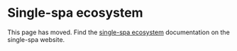# Single-spa ecosystem

This page has moved. Find the [single-spa ecosystem](https://single-spa.js.org/docs/ecosystem.html) documentation on the single-spa website.